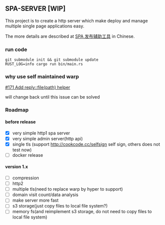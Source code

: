 ## SPA-SERVER [WIP]
This project is to create a http server which make deploy and manage multiple single page applications easy.

The more details are described at [SPA 发布辅助工具](https://github.com/timzaak/blog/issues/80) in Chinese.


### run code
```
git submodule init && git submodule update
RUST_LOG=info cargo run bin/main.rs
```

### why use self maintained warp
[#171 Add reply::file(path) helper](https://github.com/seanmonstar/warp/issues/171)

will change back until this issue can be solved

### Roadmap 
#### before release
- [x] very simple http1 spa server
- [x] very simple admin server(http api)
- [x] single tls (support http://cookcode.cc/selfsign self sign, others does not test now)
- [ ] docker release

#### version 1.x
- [ ] compression
- [ ] http2
- [ ] multiple tls(need to replace warp by hyper to support)
- [ ] domain visit count/data analysis
- [ ] make server more fast
- [ ] s3 storage(just copy files to local file system?)
- [ ] memory fs(and reimplement s3 storage, do not need to copy files to local file system)
